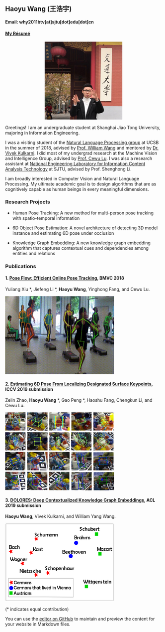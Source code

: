 ## Haoyu Wang (王浩宇)

#### Email: why2011btv[at]sjtu[dot]edu[dot]cn

#### [My Résumé](https://github.com/why2011btv/why2011btv.github.io/blob/master/CV_HAOYU_WANG.pdf)


<div align=center><img src="profile_photo.jpg" alt="drawing" width="250"/></div>


Greetings! I am an undergraduate student at Shanghai Jiao Tong University, majoring in Information Engineering.

I was a visiting student of the [Natural Language Processing group](http://nlp.cs.ucsb.edu) at UCSB in the summer of 2018, advised by [Prof. William Wang](http://cs.ucsb.edu/~william/) and mentored by [Dr. Vivek Kulkarni](https://viveksck.github.io). I did most of my undergrad research at the Machine Vision and Intelligence Group, advised by [Prof. Cewu Lu](http://mvig.sjtu.edu.cn/index.html). I was also a research assistant at [National Engineering Laboratory for Information Content Analysis Technology](http://nelcat.sjtu.edu.cn/index.html) at SJTU, advised by Prof. Shenghong Li.

I am broadly interested in Computer Vision and Natural Language Processing. My ultimate academic goal is to design algorithms that are as cognitively capable as human beings in every meaningful dimensions. 

### Research Projects

- Human Pose Tracking: A new method for multi-person pose tracking with spatio-temporal information

- 6D Object Pose Estimation: A novel architecture of detecting 3D model instance and estimating 6D pose under occlusion

- Knowledge Graph Embedding: A new knowledge graph embedding algorithm that captures contextual cues and dependencies among entities and relations

### Publications

#### 1. [Pose Flow: Efficient Online Pose Tracking](https://arxiv.org/abs/1802.00977), BMVC 2018
Yuliang Xiu *, Jiefeng Li *, __Haoyu Wang__, Yinghong Fang, and Cewu Lu. 

<img src="posetrack2.gif" alt="drawing" width="350" height="250"/>

#### 2. [Estimating 6D Pose From Localizing Designated Surface Keypoints](https://arxiv.org/abs/1812.01387), ICCV 2019 submission
Zelin Zhao, __Haoyu Wang__ *, Gao Peng *, Haoshu Fang, Chengkun Li, and Cewu Lu. 

<img src="visual_all.png" alt="drawing" width="350" height="250"/>

#### 3. [DOLORES: Deep Contextualized Knowledge Graph Embeddings](https://arxiv.org/abs/1811.00147), ACL 2019 submission
__Haoyu Wang__, Vivek Kulkarni, and William Yang Wang.

<img src="place_lived_in.png" alt="drawing" width="350" height="250"/>

(* indicates equal contribution)

You can use the [editor on GitHub](https://github.com/why2011btv/why2011btv.github.io/edit/master/index.md) to maintain and preview the content for your website in Markdown files.

